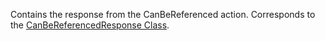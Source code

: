 Contains the response from the CanBeReferenced action. 
Corresponds to the [CanBeReferencedResponse Class](https://msdn.microsoft.com/library/microsoft.xrm.sdk.messages.canbereferencedresponse.aspx).
